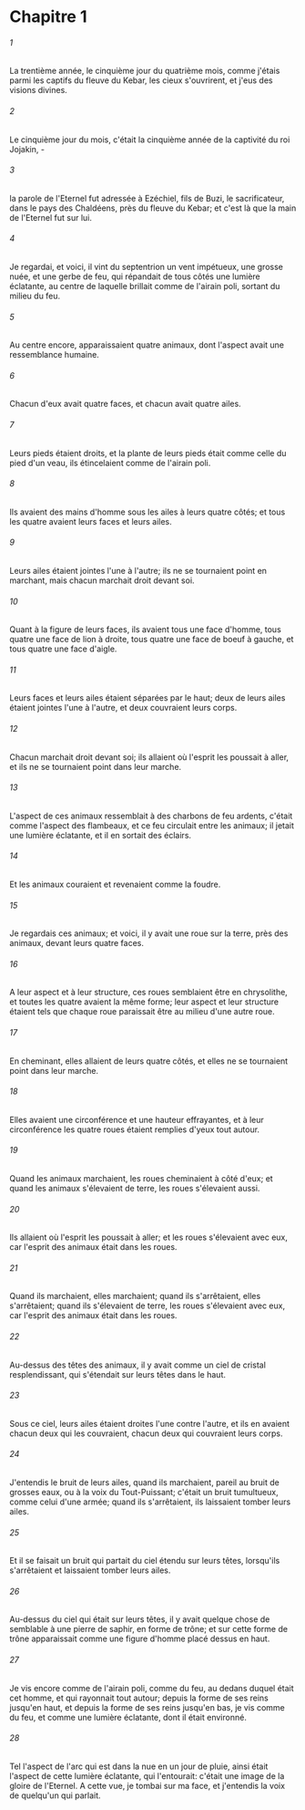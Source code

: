 # Chapitre 1

###### 1
La trentième année, le cinquième jour du quatrième mois, comme j'étais parmi les captifs du fleuve du Kebar, les cieux s'ouvrirent, et j'eus des visions divines.
###### 2
Le cinquième jour du mois, c'était la cinquième année de la captivité du roi Jojakin, -
###### 3
la parole de l'Eternel fut adressée à Ezéchiel, fils de Buzi, le sacrificateur, dans le pays des Chaldéens, près du fleuve du Kebar; et c'est là que la main de l'Eternel fut sur lui.
###### 4
Je regardai, et voici, il vint du septentrion un vent impétueux, une grosse nuée, et une gerbe de feu, qui répandait de tous côtés une lumière éclatante, au centre de laquelle brillait comme de l'airain poli, sortant du milieu du feu.
###### 5
Au centre encore, apparaissaient quatre animaux, dont l'aspect avait une ressemblance humaine.
###### 6
Chacun d'eux avait quatre faces, et chacun avait quatre ailes.
###### 7
Leurs pieds étaient droits, et la plante de leurs pieds était comme celle du pied d'un veau, ils étincelaient comme de l'airain poli.
###### 8
Ils avaient des mains d'homme sous les ailes à leurs quatre côtés; et tous les quatre avaient leurs faces et leurs ailes.
###### 9
Leurs ailes étaient jointes l'une à l'autre; ils ne se tournaient point en marchant, mais chacun marchait droit devant soi.
###### 10
Quant à la figure de leurs faces, ils avaient tous une face d'homme, tous quatre une face de lion à droite, tous quatre une face de boeuf à gauche, et tous quatre une face d'aigle.
###### 11
Leurs faces et leurs ailes étaient séparées par le haut; deux de leurs ailes étaient jointes l'une à l'autre, et deux couvraient leurs corps.
###### 12
Chacun marchait droit devant soi; ils allaient où l'esprit les poussait à aller, et ils ne se tournaient point dans leur marche.
###### 13
L'aspect de ces animaux ressemblait à des charbons de feu ardents, c'était comme l'aspect des flambeaux, et ce feu circulait entre les animaux; il jetait une lumière éclatante, et il en sortait des éclairs.
###### 14
Et les animaux couraient et revenaient comme la foudre.
###### 15
Je regardais ces animaux; et voici, il y avait une roue sur la terre, près des animaux, devant leurs quatre faces.
###### 16
A leur aspect et à leur structure, ces roues semblaient être en chrysolithe, et toutes les quatre avaient la même forme; leur aspect et leur structure étaient tels que chaque roue paraissait être au milieu d'une autre roue.
###### 17
En cheminant, elles allaient de leurs quatre côtés, et elles ne se tournaient point dans leur marche.
###### 18
Elles avaient une circonférence et une hauteur effrayantes, et à leur circonférence les quatre roues étaient remplies d'yeux tout autour.
###### 19
Quand les animaux marchaient, les roues cheminaient à côté d'eux; et quand les animaux s'élevaient de terre, les roues s'élevaient aussi.
###### 20
Ils allaient où l'esprit les poussait à aller; et les roues s'élevaient avec eux, car l'esprit des animaux était dans les roues.
###### 21
Quand ils marchaient, elles marchaient; quand ils s'arrêtaient, elles s'arrêtaient; quand ils s'élevaient de terre, les roues s'élevaient avec eux, car l'esprit des animaux était dans les roues.
###### 22
Au-dessus des têtes des animaux, il y avait comme un ciel de cristal resplendissant, qui s'étendait sur leurs têtes dans le haut.
###### 23
Sous ce ciel, leurs ailes étaient droites l'une contre l'autre, et ils en avaient chacun deux qui les couvraient, chacun deux qui couvraient leurs corps.
###### 24
J'entendis le bruit de leurs ailes, quand ils marchaient, pareil au bruit de grosses eaux, ou à la voix du Tout-Puissant; c'était un bruit tumultueux, comme celui d'une armée; quand ils s'arrêtaient, ils laissaient tomber leurs ailes.
###### 25
Et il se faisait un bruit qui partait du ciel étendu sur leurs têtes, lorsqu'ils s'arrêtaient et laissaient tomber leurs ailes.
###### 26
Au-dessus du ciel qui était sur leurs têtes, il y avait quelque chose de semblable à une pierre de saphir, en forme de trône; et sur cette forme de trône apparaissait comme une figure d'homme placé dessus en haut.
###### 27
Je vis encore comme de l'airain poli, comme du feu, au dedans duquel était cet homme, et qui rayonnait tout autour; depuis la forme de ses reins jusqu'en haut, et depuis la forme de ses reins jusqu'en bas, je vis comme du feu, et comme une lumière éclatante, dont il était environné.
###### 28
Tel l'aspect de l'arc qui est dans la nue en un jour de pluie, ainsi était l'aspect de cette lumière éclatante, qui l'entourait: c'était une image de la gloire de l'Eternel. A cette vue, je tombai sur ma face, et j'entendis la voix de quelqu'un qui parlait.

